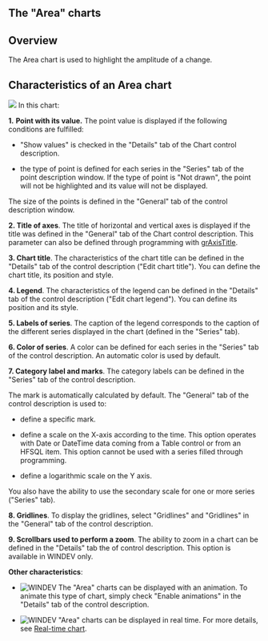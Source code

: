 


## The "Area" charts
			



<a name="NOTE1"></a>
<a name="NOTE1_1"></a>


## Overview
<a name="overview_ELTTEXTE000191"></a>
The Area chart is used to highlight the amplitude of a change.



<a name="NOTE2"></a>
<a name="NOTE2_1"></a>


## Characteristics of an Area chart
<a name="characteristics_area_chart_ELTTEXTE000215"></a>

![](https://doc.pcsoft.fr/en-US/images/image.awp?langid=3&name=GenAire.gif&type=thumb)
In this chart:

**1.** **Point with its value.**
The point value is displayed if the following conditions are fulfilled:

- "Show values" is checked in the "Details" tab of the Chart control description.

- the type of point is defined for each series in the "Series" tab of the point description window. If the type of point is "Not drawn", the point will not be highlighted and its value will not be displayed.




The size of the points is defined in the "General" tab of the control description window.  

**2. Title of axes**. 
The title of horizontal and vertical axes is displayed if the title was defined in the "General" tab of the Chart control description. This parameter can also be defined through programming with [grAxisTitle](../WDLang3/3042057.md).

**3. Chart title**. 
The characteristics of the chart title can be defined in the "Details" tab of the control description ("Edit chart title").
You can define the chart title, its position and style.

**4. Legend**. 
The characteristics of the legend can be defined in the "Details" tab of the control description ("Edit chart legend").
You can define its position and its style.

**5. Labels of series**. 
The caption of the legend corresponds to the caption of the different series displayed in the chart (defined in the "Series" tab).

**6. Color of series**. 
A color can be defined for each series in the "Series" tab of the control description. An automatic color is used by default.

**7. Category label and marks**.
The category labels can be defined in the "Series" tab of the control description.

The mark is automatically calculated by default. The "General" tab of the control description is used to:

- define a specific mark.

- define a scale on the X-axis according to the time. This option operates with Date or DateTime data coming from a Table control or from an HFSQL item. This option cannot be used with a series filled through programming.

- define a logarithmic scale on the Y axis.




You also have the ability to use the secondary scale for one or more series ("Series" tab).

**8. Gridlines**. 
To display the gridlines, select "Gridlines" and "Gridlines" in the "General" tab of the control description.

**9. Scrollbars used to perform a zoom**. 
The ability to zoom in a chart can be defined in the "Details" tab the of control description. This option is available in WINDEV only.

**Other characteristics**: 

- ![WINDEV](https://doc.pcsoft.fr/ext/images/us/WD.png) The "Area" charts can be displayed with an animation. To animate this type of chart, simply check "Enable animations" in the "Details" tab of the control description. 

- ![WINDEV](https://doc.pcsoft.fr/ext/images/us/WD.png) "Area" charts can be displayed in real time. For more details, see [Real-time chart](../WDChamp/1000021037.md).





